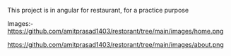 This project is in angular for restaurant, for a practice purpose

Images:-
https://github.com/amitprasad1403/restorant/tree/main/images/home.png

https://github.com/amitprasad1403/restorant/tree/main/images/about.png
